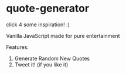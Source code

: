 # quote-generator
click 4 some inspiration! :)

Vanilla JavaScript made for pure entertainment

Features: 
1) Generate Random New Quotes
2) Tweet it! (if you like it)

